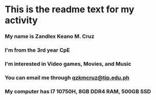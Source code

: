 # This is the readme text for my activity

### My name is Zandlex Keano M. Cruz
### I'm from the 3rd year CpE
### I'm interested in Video games, Movies, and Music
### You can email me through qzkmcruz@tip.edu.ph
### My computer has I7 10750H, 8GB DDR4 RAM, 500GB SSD

